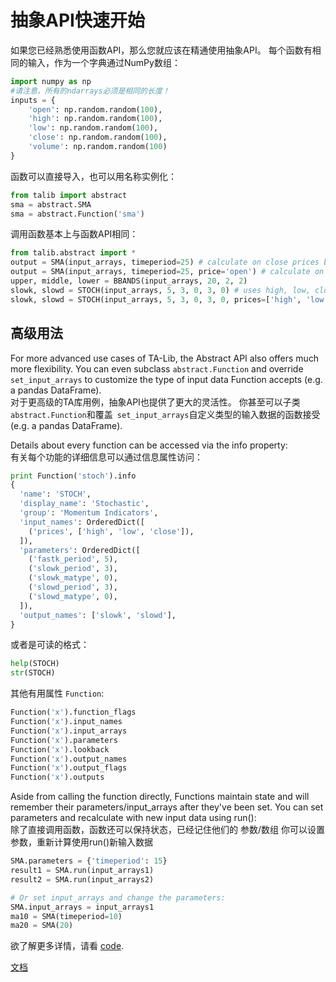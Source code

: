 # 抽象API快速开始

如果您已经熟悉使用函数API，那么您就应该在精通使用抽象API。
每个函数有相同的输入，作为一个字典通过NumPy数组：

```python
import numpy as np
#请注意，所有的ndarrays必须是相同的长度！
inputs = {
    'open': np.random.random(100),
    'high': np.random.random(100),
    'low': np.random.random(100),
    'close': np.random.random(100),
    'volume': np.random.random(100)
}
```

函数可以直接导入，也可以用名称实例化：

```python
from talib import abstract
sma = abstract.SMA
sma = abstract.Function('sma')
```
调用函数基本上与函数API相同：

```python
from talib.abstract import *
output = SMA(input_arrays, timeperiod=25) # calculate on close prices by default
output = SMA(input_arrays, timeperiod=25, price='open') # calculate on opens
upper, middle, lower = BBANDS(input_arrays, 20, 2, 2)
slowk, slowd = STOCH(input_arrays, 5, 3, 0, 3, 0) # uses high, low, close by default
slowk, slowd = STOCH(input_arrays, 5, 3, 0, 3, 0, prices=['high', 'low', 'open'])
```

## 高级用法

For more advanced use cases of TA-Lib, the Abstract API also offers much more
flexibility. You can even subclass ``abstract.Function`` and override
``set_input_arrays`` to customize the type of input data Function accepts
(e.g. a pandas DataFrame).  
对于更高级的TA库用例，抽象API也提供了更大的灵活性。
你甚至可以子类``abstract.Function``和覆盖`` set_input_arrays``自定义类型的输入数据的函数接受
(e.g. a pandas DataFrame).

Details about every function can be accessed via the info property:   
有关每个功能的详细信息可以通过信息属性访问：

```python
print Function('stoch').info
{
  'name': 'STOCH',
  'display_name': 'Stochastic',
  'group': 'Momentum Indicators',
  'input_names': OrderedDict([
    ('prices', ['high', 'low', 'close']),
  ]),
  'parameters': OrderedDict([
    ('fastk_period', 5),
    ('slowk_period', 3),
    ('slowk_matype', 0),
    ('slowd_period', 3),
    ('slowd_matype', 0),
  ]),
  'output_names': ['slowk', 'slowd'],
}

```
或者是可读的格式：
```python
help(STOCH)
str(STOCH)
```

其他有用属性 ``Function``:

```python
Function('x').function_flags
Function('x').input_names
Function('x').input_arrays
Function('x').parameters
Function('x').lookback
Function('x').output_names
Function('x').output_flags
Function('x').outputs
```

Aside from calling the function directly, Functions maintain state and will
remember their parameters/input_arrays after they've been set. You can set
parameters and recalculate with new input data using run():   
除了直接调用函数，函数还可以保持状态，已经记住他们的 参数/数组
你可以设置参数，重新计算使用run()新输入数据
```python
SMA.parameters = {'timeperiod': 15}
result1 = SMA.run(input_arrays1)
result2 = SMA.run(input_arrays2)

# Or set input_arrays and change the parameters:
SMA.input_arrays = input_arrays1
ma10 = SMA(timeperiod=10)
ma20 = SMA(20)
```


欲了解更多详情，请看 [code](https://github.com/mrjbq7/ta-lib/blob/master/talib/abstract.pyx#L46).

[文档](doc_index.html)

